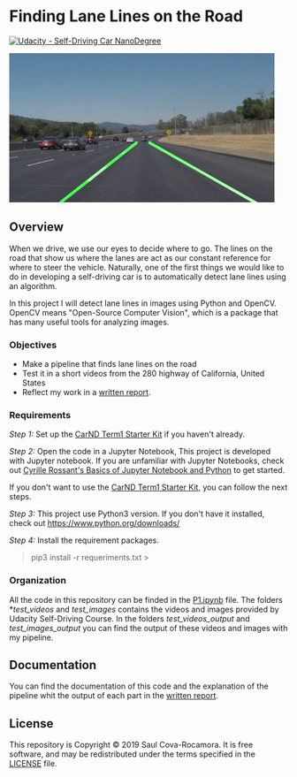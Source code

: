 # **Finding Lane Lines on the Road** 
[![Udacity - Self-Driving Car NanoDegree](https://s3.amazonaws.com/udacity-sdc/github/shield-carnd.svg)](http://www.udacity.com/drive)


<img src="test_images_output/lines_solidWhiteCurve.jpg" width="480" alt="Lane Lines" />

## Overview

When we drive, we use our eyes to decide where to go.  The lines on the road that show us where the lanes are act as our constant reference for where to steer the vehicle.  Naturally, one of the first things we would like to do in developing a self-driving car is to automatically detect lane lines using an algorithm.

In this project I will detect lane lines in images using Python and OpenCV.  OpenCV means "Open-Source Computer Vision", which is a package that has many useful tools for analyzing images.  

### Objectives
* Make a pipeline that finds lane lines on the road
* Test it in a short videos from the 280 highway of California, United States
* Reflect my work in a  <A HREF="https://github.com/rscova/CarND-LaneLines-P1/blob/master/writeup.md" target="_blank"> written report</A>.

###  Requirements
*Step 1:* Set up the [CarND Term1 Starter Kit](https://classroom.udacity.com/nanodegrees/nd013/parts/fbf77062-5703-404e-b60c-95b78b2f3f9e/modules/83ec35ee-1e02-48a5-bdb7-d244bd47c2dc/lessons/8c82408b-a217-4d09-b81d-1bda4c6380ef/concepts/4f1870e0-3849-43e4-b670-12e6f2d4b7a7) if you haven't already.

*Step 2:* Open the code in a Jupyter Notebook,
This project is developed with Jupyter notebook.  If you are unfamiliar with Jupyter Notebooks, check out <A HREF="https://www.packtpub.com/books/content/basics-jupyter-notebook-and-python" target="_blank">Cyrille Rossant's Basics of Jupyter Notebook and Python</A> to get started.

If you don't want to use the [CarND Term1 Starter Kit](https://classroom.udacity.com/nanodegrees/nd013/parts/fbf77062-5703-404e-b60c-95b78b2f3f9e/modules/83ec35ee-1e02-48a5-bdb7-d244bd47c2dc/lessons/8c82408b-a217-4d09-b81d-1bda4c6380ef/concepts/4f1870e0-3849-43e4-b670-12e6f2d4b7a7), you can follow the next steps.

*Step 3:* This project use Python3 version.  If you don't have it installed, check out  https://www.python.org/downloads/ 

*Step 4:* Install the requirement packages.
> pip3 install -r requeriments.txt >

###  Organization
All the code in this repository can be finded in the <A HREF="https://github.com/rscova/CarND-LaneLines-P1/blob/master/writeup.md" target="_blank"> P1.ipynb</A> file.
The folders **test_videos* and *test_images* contains the videos and images provided by Udacity Self-Driving Course.
In the folders *test_videos_output* and *test_images_output* you can find the output of these videos and images with my pipeline.

## Documentation

You can find the documentation of this code and the explanation of the pipeline whit the output of each part in the <A HREF="https://github.com/rscova/CarND-LaneLines-P1/blob/master/writeup.md" target="_blank"> written report</A>.

## License 
This repository is Copyright © 2019 Saul Cova-Rocamora. It is free software, and may be redistributed under the terms specified in the <A HREF="https://github.com/rscova/CarND-LaneLines-P1/blob/master/LICENSE" target="_blank">LICENSE</A> file.



